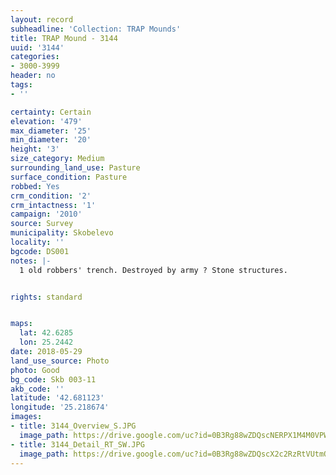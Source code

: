 ```yaml
---
layout: record
subheadline: 'Collection: TRAP Mounds'
title: TRAP Mound - 3144
uuid: '3144'
categories:
- 3000-3999
header: no
tags:
- ''

certainty: Certain
elevation: '479'
max_diameter: '25'
min_diameter: '20'
height: '3'
size_category: Medium
surrounding_land_use: Pasture
surface_condition: Pasture
robbed: Yes
crm_condition: '2'
crm_intactness: '1'
campaign: '2010'
source: Survey
municipality: Skobelevo
locality: ''
bgcode: DS001
notes: |-
  1 old robbers' trench. Destroyed by army ? Stone structures.


rights: standard


maps:
  lat: 42.6285
  lon: 25.2442
date: 2018-05-29
land_use_source: Photo
photo: Good
bg_code: Skb 003-11
akb_code: ''
latitude: '42.681123'
longitude: '25.218674'
images:
- title: 3144_Overview_S.JPG
  image_path: https://drive.google.com/uc?id=0B3Rg88wZDQscNERPX1M4M0VPWUU
- title: 3144_Detail_RT_SW.JPG
  image_path: https://drive.google.com/uc?id=0B3Rg88wZDQscX2c2RzRtVUtmQnM
---
```

